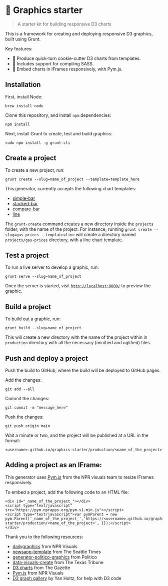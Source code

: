 # 🎒 Graphics starter
> A starter kit for building responsive D3 charts

This is a framework for creating and deploying responsive D3 graphics, built using Grunt. 

Key features:
- 🍪 Produce quick-turn cookie-cutter D3 charts from templates.
- 🎨 Includes support for compiling SASS.
- 📱 Embed charts in IFrames responsively, with Pym.js.

## Installation

First, install Node:

```
brew install node
```

Clone this repository, and install `npm` dependencies:

```
npm install
```

Next, install Grunt to create, test and build graphics:

```
sudo npm install -g grunt-cli
```

## Create a project

To create a new project, run:

```
grunt create --slug=name_of_project --template=template_here
```

This generator, currently accepts the following chart templates: 
- [simple-bar](https://aadittambe.github.io/graphics-starter/production/testBar/)
- [stacked-bar](https://aadittambe.github.io/graphics-starter/production/testStackedBar/)
- [compare-bar](https://aadittambe.github.io/graphics-starter/production/testCompareBars/)
- [line](https://aadittambe.github.io/graphics-starter/production/testLine/)

The `grunt-create` command creates a new directory inside the `projects` folder, with the name of the project. For instance, running `grunt create --slug=gas-prices --template=line` will create a directory named `projects/gas-prices` directory, with a line chart template.

## Test a project

To run a live server to develop a graphic, run:

```
grunt serve --slug=name_of_project
```

Once the server is started, visit <a href="http://localhost:8000/">`http://localhost:8000/`</a> to preview the graphic.

## Build a project

To build out a graphic, run:

```
grunt build --slug=name_of_project
```

This will create a new directory with the name of the project within in `production` directory with all the necessary (minified and uglified) files.

## Push and deploy a project

Push the build to GitHub, where the build will be deployed to GitHub pages. 

Add the changes: 

```
git add --all
```

Commit the changes:

```
git commit -m "message_here"
```

Push the changes:

```
git push origin main
```

Wait a minute or two, and the project will be published at a URL in the format:

```
<username>.github.io/graphics-starter/production/<name_of_the_project>
```

## Adding a project as an IFrame:
This generator uses [Pym.js](http://blog.apps.npr.org/pym.js/) from the NPR visuals team to resize IFrames responsively.

To embed a project, add the following code to an HTML file:
```
<div id="_name_of_the_project_"></div>
<script type="text/javascript" src="https://pym.nprapps.org/pym.v1.min.js"></script>
<script type="text/javascript">var pymParent = new pym.Parent('_name_of_the_project_','https://<username>.github.io/graphics-starter/production/<name_of_the_project>', {});</script>
</div>
```

Thank you to the following resources:
- [dailygraphics](https://github.com/nprapps/dailygraphics) from NPR Visuals
- [newsapp-template](https://github.com/seattletimes/newsapp-template) from The Seattle Times
- [generator-politico-graphics](https://github.com/The-Politico/generator-politico-graphics) from Politico
- [data-visuals-create](https://github.com/texastribune/data-visuals-create) from The Texas Tribune
- [D3 charts](https://github.com/thegazettedata/d3charts) from The Gazette
- [Pym.js](http://blog.apps.npr.org/pym.js/) from NPR Visuals
- [D3 graph gallery](https://d3-graph-gallery.com/about.html) by Yan Holtz, for help with D3 code